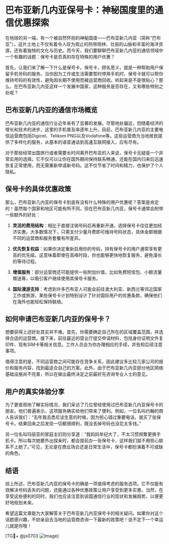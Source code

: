 # 巴布亚新几内亚保号卡：神秘国度里的通信优惠探索

在地球的另一端，有一个被自然怀抱的神秘国度——巴布亚新几内亚（简称“巴布亚”）。这片土地上不仅有着令人叹为观止的热带雨林、壮丽的山脉和丰富的海洋资源，还有着独特的文化与历史。而今天，我们要聊聊巴布亚新几内亚的通信领域中一个有趣的话题：保号卡是否真的存在特殊的用户优惠？

首先，让我们来了解一下什么是保号卡。保号卡，顾名思义，就是一种帮助用户保留手机号码的服务。当你因为工作或生活需要暂时停用手机时，保号卡就可以帮你维持号码的有效性，避免因长期不使用而被运营商回收。听起来是不是很贴心？那么，在巴布亚新几内亚这样一个发展中国家，这种服务是否存在，又有哪些特别之处呢？

## 巴布亚新几内亚的通信市场概览

巴布亚新几内亚的通信行业近年来有了显著的发展。尽管地处偏远，但随着经济的增长和技术的进步，这里的手机普及率逐年上升。目前，巴布亚新几内亚的主要电信运营商包括Digicel、Telikom PNG以及Vodafone等。这些运营商为当地居民提供了多样化的服务，从基本的语音通话到高速互联网接入，应有尽有。

对于那些经常出国旅行或者需要长时间离开巴布亚的人来说，保号卡无疑是一个非常实用的选择。它不仅可以让你在国外期间保持联系畅通，还能在国内归来后迅速恢复正常使用，而无需重新申请新号码。这不仅节省了时间和精力，也保护了个人隐私。

## 保号卡的具体优惠政策

那么，巴布亚新几内亚的保号卡到底有没有什么特殊的用户优惠呢？答案是肯定的！虽然每个国家和地区可能有所不同，但在巴布亚新几内亚，保号卡通常会附带一些额外的好处：

1. **灵活的费用结构**：相比于直接注销号码后再重新开通，选择保号卡往往更加经济实惠。大多数情况下，只需支付少量月费即可维持号码状态，具体金额根据不同的运营商和服务套餐有所差异。
   
2. **优先恢复权益**：如果你决定重新启用你的号码，持有保号卡的用户通常享有更高的优先级。这意味着即使在高峰时段，你也能够更快地恢复服务，避免漫长的等待过程。

3. **增值服务**：部分运营商还可能提供一些附加价值，比如免费短信包、小额流量赠送等，以吸引客户继续使用其保号卡服务。

4. **国际漫游支持**：考虑到许多巴布亚人可能会前往澳大利亚、新西兰等邻近国家工作或旅游，某些保号卡计划特别设计了针对国际用户的优惠条款，确保他们在海外也能轻松保持联络。

## 如何申请巴布亚新几内亚的保号卡？

想要获得上述好处其实并不难。首先，你需要确定自己所在的区域覆盖范围，并选择合适的运营商。接下来，前往最近的营业厅提交申请材料，包括身份证明文件复印件、现有SIM卡等相关信息。工作人员会为你办理相应的手续，并告知后续注意事项。

值得注意的是，不同运营商之间可能存在竞争关系，因此建议多比较几家公司的报价和服务内容，找到最适合自己的方案。此外，由于巴布亚新几内亚部分地区网络基础设施尚不完善，所以在做出最终决定之前最好先咨询专业人士的意见。

## 用户的真实体验分享

为了更直观地了解实际情况，我们采访了几位曾经使用过巴布亚新几内亚保号卡的朋友。他们普遍表示，这项服务确实给他们带来了便利。例如，一位名叫约翰的商人告诉我们：“去年我去悉尼谈生意的时候，因为担心错过重要电话，就买了张保号卡。结果回来之后发现一切都很顺利，既没丢掉号码也没花太多钱。”

另一位名叫玛丽亚的家庭主妇则分享道：“我妈妈年纪大了，不太习惯频繁更换手机卡。所以每次她要外出探亲时，都会提前办一张保号卡，这样我们就不用担心联系不上她了。”可见，无论是在商业场合还是日常生活中，保号卡都扮演着不可或缺的角色。

## 结语

综上所述，巴布亚新几内亚的保号卡的确是一项值得考虑的服务选项。它不仅能有效解决号码丢失的问题，还能通过各种优惠政策让用户享受到更多实惠。当然，在享受这些便利的同时，我们也应该注意到该国通信行业的现状和发展趋势，以便更好地规划未来。

希望这篇文章能为大家解答关于巴布亚新几内亚保号卡的相关疑问。如果你对这个话题感兴趣，不妨亲自去当地的运营商咨询一下最新的政策吧！说不定下一个幸运儿就是你哦！

[TG💪+ @jx0703 ![Image](https://github.com/user-attachments/assets/dbca1d08-cadb-493c-b0ec-ad6f7a83f270)]